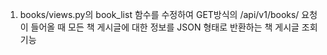 1. books/views.py의 book_list 함수를 수정하여 GET방식의 /api/v1/books/ 요청이 들어올 때 모든 책 게시글에 대한 정보를 JSON 형태로 반환하는 책 게시글 조회 기능


